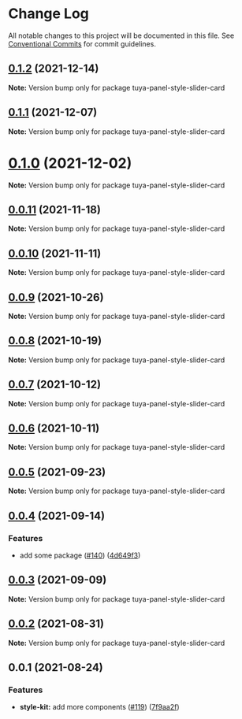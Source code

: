 # Change Log

All notable changes to this project will be documented in this file.
See [Conventional Commits](https://conventionalcommits.org) for commit guidelines.

## [0.1.2](https://github.com/tuya/tuya-panel-kit/compare/tuya-panel-style-slider-card@0.1.1...tuya-panel-style-slider-card@0.1.2) (2021-12-14)

**Note:** Version bump only for package tuya-panel-style-slider-card





## [0.1.1](https://github.com/tuya/tuya-panel-kit/compare/tuya-panel-style-slider-card@0.0.11...tuya-panel-style-slider-card@0.1.1) (2021-12-07)

**Note:** Version bump only for package tuya-panel-style-slider-card





# [0.1.0](https://github.com/tuya/tuya-panel-kit/compare/tuya-panel-style-slider-card@0.0.11...tuya-panel-style-slider-card@0.1.0) (2021-12-02)

**Note:** Version bump only for package tuya-panel-style-slider-card





## [0.0.11](https://github.com/tuya/tuya-panel-kit/compare/tuya-panel-style-slider-card@0.0.10...tuya-panel-style-slider-card@0.0.11) (2021-11-18)

**Note:** Version bump only for package tuya-panel-style-slider-card





## [0.0.10](https://github.com/tuya/tuya-panel-kit/compare/tuya-panel-style-slider-card@0.0.9...tuya-panel-style-slider-card@0.0.10) (2021-11-11)

**Note:** Version bump only for package tuya-panel-style-slider-card





## [0.0.9](https://github.com/tuya/tuya-panel-kit/compare/tuya-panel-style-slider-card@0.0.8...tuya-panel-style-slider-card@0.0.9) (2021-10-26)

**Note:** Version bump only for package tuya-panel-style-slider-card





## [0.0.8](https://github.com/tuya/tuya-panel-kit/compare/tuya-panel-style-slider-card@0.0.6...tuya-panel-style-slider-card@0.0.8) (2021-10-19)

**Note:** Version bump only for package tuya-panel-style-slider-card





## [0.0.7](https://github.com/tuya/tuya-panel-kit/compare/tuya-panel-style-slider-card@0.0.6...tuya-panel-style-slider-card@0.0.7) (2021-10-12)

**Note:** Version bump only for package tuya-panel-style-slider-card





## [0.0.6](https://github.com/tuya/tuya-panel-kit/compare/tuya-panel-style-slider-card@0.0.5...tuya-panel-style-slider-card@0.0.6) (2021-10-11)

**Note:** Version bump only for package tuya-panel-style-slider-card





## [0.0.5](https://github.com/tuya/tuya-panel-kit/compare/tuya-panel-style-slider-card@0.0.4...tuya-panel-style-slider-card@0.0.5) (2021-09-23)

**Note:** Version bump only for package tuya-panel-style-slider-card





## [0.0.4](https://github.com/tuya/tuya-panel-kit/compare/tuya-panel-style-slider-card@0.0.3...tuya-panel-style-slider-card@0.0.4) (2021-09-14)


### Features

* add some package ([#140](https://github.com/tuya/tuya-panel-kit/issues/140)) ([4d649f3](https://github.com/tuya/tuya-panel-kit/commit/4d649f3020ac96bc9aa16c0d27f925b13244317c))





## [0.0.3](https://github.com/tuya/tuya-panel-kit/compare/tuya-panel-style-slider-card@0.0.2...tuya-panel-style-slider-card@0.0.3) (2021-09-09)

**Note:** Version bump only for package tuya-panel-style-slider-card





## [0.0.2](https://github.com/tuya/tuya-panel-kit/compare/tuya-panel-style-slider-card@0.0.1...tuya-panel-style-slider-card@0.0.2) (2021-08-31)

**Note:** Version bump only for package tuya-panel-style-slider-card





## 0.0.1 (2021-08-24)


### Features

* **style-kit:** add more components ([#119](https://github.com/tuya/tuya-panel-kit/issues/119)) ([7f9aa2f](https://github.com/tuya/tuya-panel-kit/commit/7f9aa2fecf01c73760eeb88fcc09703ccef3afca))
